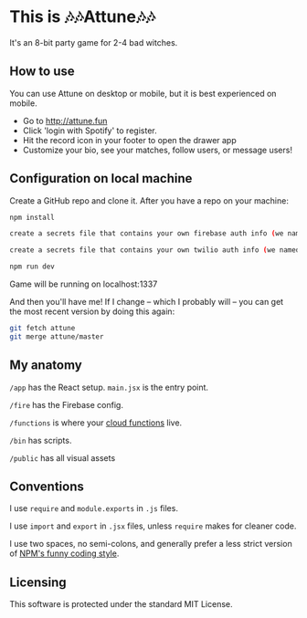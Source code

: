 # This is 🎶🎶Attune🎶🎶

It's an 8-bit party game for 2-4 bad witches.

## How to use

You can use Attune on desktop or mobile, but it is best experienced on mobile.
* Go to http://attune.fun
* Click 'login with Spotify' to register.
* Hit the record icon in your footer to open the drawer app
* Customize your bio, see your matches, follow users, or message users!

## Configuration on local machine

Create a GitHub repo and clone it. After you have a repo on your machine:

```sh
npm install

create a secrets file that contains your own firebase auth info (we named ours "witches_brew.env.js")

create a secrets file that contains your own twilio auth info (we named ours "secrets.js")

npm run dev
```

Game will be running on localhost:1337

And then you'll have me! If I change – which I probably will – you can get the most recent
version by doing this again:

```sh
git fetch attune
git merge attune/master
```


## My anatomy

`/app` has the React setup. `main.jsx` is the entry point.

`/fire` has the Firebase config.

`/functions` is where your [cloud functions](https://firebase.google.com/preview/functions/write-firebase-functions) live.

`/bin` has scripts.

`/public` has all visual assets

## Conventions

I use `require` and `module.exports` in `.js` files.

I use `import` and `export` in `.jsx` files, unless `require` makes for cleaner code.

I use two spaces, no semi-colons, and generally prefer a less strict version of
[NPM's funny coding style](https://docs.npmjs.com/misc/coding-style).

## Licensing
This software is protected under the standard MIT License.
